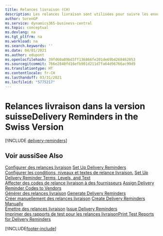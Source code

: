 ```yaml
---
title: Relances livraison (CH)
description: Les relances livraison sont utilisées pour suivre les envois des fournisseurs en retard et pour rappeler aux fournisseurs les livraisons en retard dans la version suisse.
author: SorenGP
ms.service: dynamics365-business-central
ms.topic: conceptual
ms.devlang: na
ms.tgt_pltfrm: na
ms.workload: na
ms.search.keywords: ''
ms.date: 04/01/2021
ms.author: edupont
ms.openlocfilehash: 39fd60a89bd3ff136866fe201de69b4268462053
ms.sourcegitcommit: 766e2840fd16efb901d211d7fa64d96766ac99d9
ms.translationtype: HT
ms.contentlocale: fr-CH
ms.lasthandoff: 03/31/2021
ms.locfileid: "5775217"
---
```

# <a name="delivery-reminders-in-the-swiss-version"></a><span data-ttu-id="43851-103">Relances livraison dans la version suisse</span><span class="sxs-lookup"><span data-stu-id="43851-103">Delivery Reminders in the Swiss Version</span></span>

[!INCLUDE [delivery-reminders](../includes/ATCHDE/delivery-reminders.md)]

## <a name="see-also"></a><span data-ttu-id="43851-104">Voir aussi</span><span class="sxs-lookup"><span data-stu-id="43851-104">See Also</span></span>

 <span data-ttu-id="43851-105">[Configurer des relances livraison](how-to-set-up-delivery-reminders.md) </span><span class="sxs-lookup"><span data-stu-id="43851-105">[Set Up Delivery Reminders](how-to-set-up-delivery-reminders.md) </span></span>  
 <span data-ttu-id="43851-106">[Configurer les conditions, niveaux et textes de relance livraison.](how-to-set-up-delivery-reminder-terms-levels-and-text.md) </span><span class="sxs-lookup"><span data-stu-id="43851-106">[Set Up Delivery Reminder Terms, Levels, and Text](how-to-set-up-delivery-reminder-terms-levels-and-text.md) </span></span>  
 <span data-ttu-id="43851-107">[Affecter des codes de relance livraison à des fournisseurs](how-to-assign-delivery-reminder-codes-to-vendors.md) </span><span class="sxs-lookup"><span data-stu-id="43851-107">[Assign Delivery Reminder Codes to Vendors](how-to-assign-delivery-reminder-codes-to-vendors.md) </span></span>  
 <span data-ttu-id="43851-108">[Générer des relances livraison](how-to-generate-delivery-reminders.md) </span><span class="sxs-lookup"><span data-stu-id="43851-108">[Generate Delivery Reminders](how-to-generate-delivery-reminders.md) </span></span>  
 <span data-ttu-id="43851-109">[Créer manuellement des relances livraison](how-to-create-delivery-reminders-manually.md) </span><span class="sxs-lookup"><span data-stu-id="43851-109">[Create Delivery Reminders Manually](how-to-create-delivery-reminders-manually.md) </span></span>  
 <span data-ttu-id="43851-110">[Émettre des relances livraison](how-to-issue-delivery-reminders.md) </span><span class="sxs-lookup"><span data-stu-id="43851-110">[Issue Delivery Reminders](how-to-issue-delivery-reminders.md) </span></span>  
 [<span data-ttu-id="43851-111">Imprimer des rapports de test pour les relances livraison</span><span class="sxs-lookup"><span data-stu-id="43851-111">Print Test Reports for Delivery Reminders</span></span>](how-to-print-test-reports-for-delivery-reminders.md)


[!INCLUDE[footer-include](../../includes/footer-banner.md)]